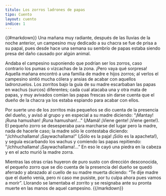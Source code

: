 ```yaml
---
titulo: Los zorros ladrones de papas
tipo: Cuento
layout: cuento
indice: 1
---
```


{{#markdown}}
Una mañana muy radiante, después de las lluvias de la noche anterior, un campesino muy dedicado a su chacra se fue de prisa a su papal, pues desde hace una semana su sembrío de papas estaba siendo presa del daño causado por algún animal.

Andaba el campesino suponiendo que podrían ser los zorros, caso contrario los pumas o vizcachas de la zona. ¡Pero vaya qué sorpresa! Aquella mañana encontró a una familia de madre e hijos zorros; al verlos el campesino sintió mucha cólera y ansias de acabar con aquellos ladronzuelos. Los zorritos bajo la guía de su madre escarbaban las papas en wachus (surcos) diferentes; cada cual atacaba una y otra mata de papas, y muy avivados comían las papas frescas sin darse cuenta que el dueño de la chacra ya los estaba espiando para acabar con ellos.

Por suerte uno de los zorritos más pequeños se dio cuenta de la presencia del dueño, y avisó al grupo y en especial a su madre diciendo: “¡Mantay!  ¡Runa hamushan! ¡Runa hamushan!...” (¡Mamá! ¡Viene gente! ¡Viene gente!). El pequeño zorro se desesperaba para marcharse del lugar pero la madre, nada de hacerle caso; la madre sólo le contestaba diciendo: “¡Ichhuchallama!  ¡Saywachallama!” (¡Sólo es la paja! ¡Sólo es la apacheta!), y seguía escarbando los wachus y comiendo las papas repitiendo: “¡Ichhuchallama!  ¡Saywachallama!...” En eso  le cayó una piedra en la cabeza y en el acto murió la madre zorra.

Mientras las otras crías huyeron de puro susto con dirección desconocida, el pequeño zorro que se dio cuenta de la presencia del dueño se quedó aferrado y abrazado al cuello de su madre muerta diciendo: “Te dije madre que el dueño venía, pero ni caso me pusiste, por tu culpa ahora pues vamos a morir”.  Llorando se lamentaba el zorrito y se resignaba ante su pronta muerte en las manos de aquel campesino.
{{/markdown}}
